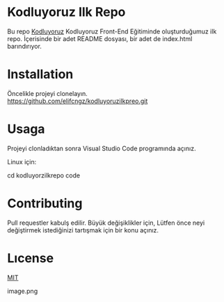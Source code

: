 # Kodluyoruz Ilk Repo

Bu repo [Kodluyoruz](https://www.kodluyoruz.org/) Kodluyoruz Front-End Eğitiminde oluşturduğumuz ilk repo. İçerisinde bir adet README dosyası, bir adet de index.html barındırıyor.

# **Installation**

Öncelikle projeyi clonelayın.
https://github.com/elifcngz/kodluyoruzilkpreo.git

# **Usaga**
Projeyi clonladıktan sonra Visual Studio Code programında açınız.

Linux için:

cd kodluyorzilkrepo 
code

# **Contributing**

Pull requestler kabulş edilir. Büyük değişiklikler için, Lütfen önce neyi değiştirmek istediğinizi tartışmak için bir konu açınız.

# **Lıcense**
[MIT](https://github.com/elifcngz/kodluyoruzilkpreo/blob/main/LICENSE)

image.png



